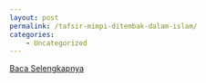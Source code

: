 ```yaml
---
layout: post
permalink: /tafsir-mimpi-ditembak-dalam-islam/
categories:
    - Uncategorized
---
```


[Baca Selengkapnya](/10)